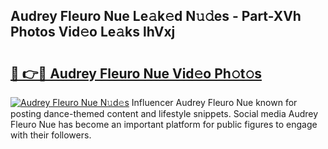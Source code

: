 ## Audrey Fleuro Nue Le𝚊k𝚎d N𝚞𝚍es - Part-XVh Photos Vid𝚎o Le𝚊ks lhVxj

# <h2><a href="http://fbax0pl.evod.top/?m=Audrey+Fleuro+Nue">🔗 👉🔴 Audrey Fleuro Nue Vid𝚎o Ph𝚘t𝚘s</a></h2>

[![Audrey Fleuro Nue N𝚞d𝚎s](https://i.imgur.com/8V9OHl7.gif)](http://fbax0pl.evod.top/?m=Audrey+Fleuro+Nue)
Influencer Audrey Fleuro Nue known for posting dance-themed content and lifestyle snippets. Social media Audrey Fleuro Nue has become an important platform for public figures to engage with their followers. 
